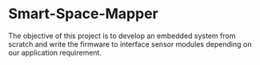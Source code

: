 # Smart-Space-Mapper
The objective of this project is to develop an embedded system from scratch and write the firmware to interface sensor modules depending on our application requirement.
